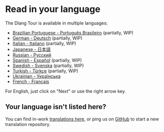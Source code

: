 # Read in your language

The Dlang Tour is available in multiple languages:

- [Brazilian Portuguese - Português Brasileiro](https://tour.dlang.org/tour/pt/welcome/welcome-to-d) (partially, WIP)
- [German - Deutsch](https://tour.dlang.org/tour/de/welcome/welcome-to-d) (partially, WIP)
- [Italian - Italiano](https://tour.dlang.org/tour/it/welcome/welcome-to-d) (partially, WIP)
- [Japanese - 日本語](https://tour.dlang.org/tour/ja/welcome/welcome-to-d)
- [Russian - Pусский](https://tour.dlang.org/tour/ru/welcome/welcome-to-d)
- [Spanish - Español](https://tour.dlang.org/tour/es/welcome/welcome-to-d) (partially, WIP)
- [Swedish - Svenska](https://tour.dlang.org/tour/sv/welcome/welcome-to-d) (partially, WIP)
- [Turkish - Türkçe](https://tour.dlang.org/tour/tr/welcome/welcome-to-d) (partially, WIP)
- [Ukrainian - Українська](https://tour.dlang.org/tour/uk/welcome/welcome-to-d)
- [French - Français](https://tour.dlang.org/tour/fr/welcome/welcome-to-d)

For English, just click on "Next" or use the right arrow key.

## Your language isn't listed here?

You can find in-work [translations here](https://github.com/dlang-tour),
or ping us on [GitHub](https://github.com/stonemaster/dlang-tour/issues/new) to start
a new translation repository.
